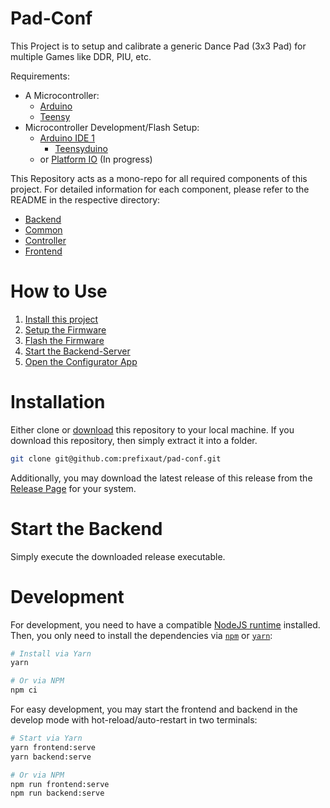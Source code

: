 # Pad-Conf

This Project is to setup and calibrate a generic Dance Pad (3x3 Pad) for multiple Games like DDR, PIU, etc.

Requirements:

* A Microcontroller:
  * [Arduino](https://www.arduino.cc/en/Main/Products)
  * [Teensy](https://www.pjrc.com/teensy/)
* Microcontroller Development/Flash Setup:
  * [Arduino IDE 1](https://www.arduino.cc/en/software)
    * [Teensyduino](https://www.pjrc.com/teensy/td_download.html)
  * or [Platform IO](https://platformio.org/) (In progress)

This Repository acts as a mono-repo for all required components of this project.
For detailed information for each component, please refer to the README in the respective directory:

* [Backend](./backend/README.md)
* [Common](./common/README.md)
* [Controller](./controller/README.md)
* [Frontend](./frontend/README.md)

# How to Use

1. [Install this project](#installation)
2. [Setup the Firmware](./docs/FIRMWARE_INSTALL.md#setup-the-firmware)
3. [Flash the Firmware](./docs/FIRMWARE_INSTALL.md#flash-the-firmware)
4. [Start the Backend-Server](#start-the-backend)
5. [Open the Configurator App](https://prefixaut.github.io/pad-conf/)

# Installation

Either clone or [download](https://github.com/prefixaut/pad-conf/archive/refs/heads/master.zip) this repository to your local machine.
If you download this repository, then simply extract it into a folder.

```sh
git clone git@github.com:prefixaut/pad-conf.git
```

Additionally, you may download the latest release of this release from the [Release Page](https://github.com/prefixaut/pad-conf/releases) for your system.

# Start the Backend

Simply execute the downloaded release executable.

# Development

For development, you need to have a compatible [NodeJS runtime](https://nodejs.org/en/) installed.
Then, you only need to install the dependencies via [`npm`](https://www.npmjs.com/) or [`yarn`](https://classic.yarnpkg.com/lang/en/):

```sh
# Install via Yarn
yarn

# Or via NPM
npm ci
```

For easy development, you may start the frontend and backend in the develop mode with hot-reload/auto-restart in two terminals:

```sh
# Start via Yarn
yarn frontend:serve
yarn backend:serve

# Or via NPM
npm run frontend:serve
npm run backend:serve
```